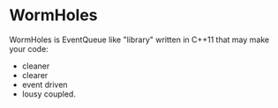 # WormHoles
WormHoles is EventQueue like "library" written in C++11 that may make your code:
 - cleaner 
 - clearer 
 - event driven
 - lousy coupled.

